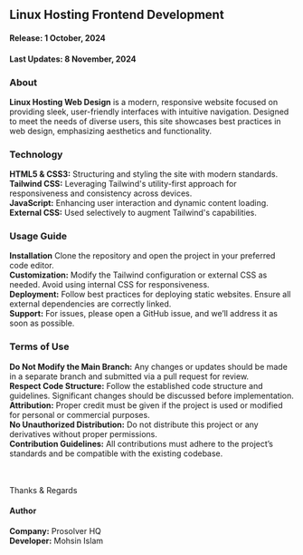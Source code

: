 <h2>Linux Hosting Frontend Development</h2>

<h4>Release: 1 October, 2024</h4>
<h4>Last Updates: 8 November, 2024</h4>

<h3>About</h3>
<b>Linux Hosting Web Design</b> is a modern, responsive website focused on providing sleek, user-friendly interfaces with intuitive navigation. Designed to meet the needs of diverse users, this site showcases best practices in web design, emphasizing aesthetics and functionality.

<h3>Technology</h3>
<b>HTML5 & CSS3:</b> Structuring and styling the site with modern standards. </br>
<b>Tailwind CSS:</b> Leveraging Tailwind's utility-first approach for responsiveness and consistency across devices. </br>
<b>JavaScript:</b> Enhancing user interaction and dynamic content loading. </br>
<b>External CSS:</b> Used selectively to augment Tailwind's capabilities. 

<h3>Usage Guide</h3>
<b>Installation</b> Clone the repository and open the project in your preferred code editor. </br>
<b>Customization:</b> Modify the Tailwind configuration or external CSS as needed. Avoid using internal CSS for responsiveness. </br>
<b>Deployment:</b> Follow best practices for deploying static websites. Ensure all external dependencies are correctly linked. </br>
<b>Support:</b> For issues, please open a GitHub issue, and we’ll address it as soon as possible.

<h3>Terms of Use</h3>
<b>Do Not Modify the Main Branch:</b> Any changes or updates should be made in a separate branch and submitted via a pull request for review. </br>
<b>Respect Code Structure:</b> Follow the established code structure and guidelines. Significant changes should be discussed before implementation. </br>
<b>Attribution:</b> Proper credit must be given if the project is used or modified for personal or commercial purposes. </br>
<b>No Unauthorized Distribution:</b> Do not distribute this project or any derivatives without proper permissions. </br>
<b>Contribution Guidelines:</b> All contributions must adhere to the project’s standards and be compatible with the existing codebase. </br>

</br>
</br>

Thanks & Regards


<h4>Author</h4>
<b>Company:</b> Prosolver HQ </br>
<b>Developer:</b> Mohsin Islam

